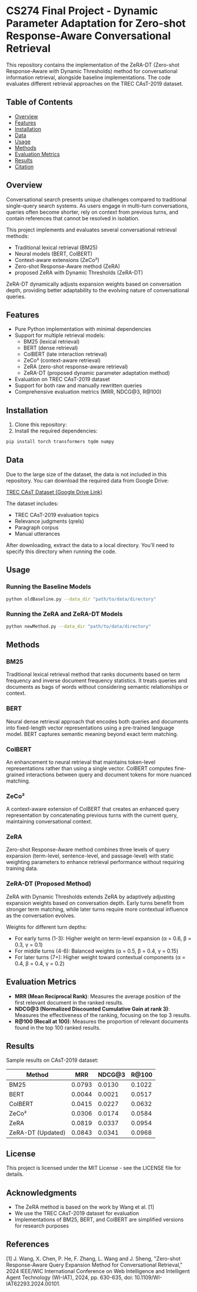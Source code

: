 # CS274 Final Project - Dynamic Parameter Adaptation for Zero-shot Response-Aware Conversational Retrieval

This repository contains the implementation of the ZeRA-DT (Zero-shot Response-Aware with Dynamic Thresholds) method for conversational information retrieval, alongside baseline implementations. The code evaluates different retrieval approaches on the TREC CAsT-2019 dataset.

## Table of Contents
- [Overview](#overview)
- [Features](#features)
- [Installation](#installation)
- [Data](#data)
- [Usage](#usage)
- [Methods](#methods)
- [Evaluation Metrics](#evaluation-metrics)
- [Results](#results)
- [Citation](#citation)

## Overview

Conversational search presents unique challenges compared to traditional single-query search systems. As users engage in multi-turn conversations, queries often become shorter, rely on context from previous turns, and contain references that cannot be resolved in isolation.

This project implements and evaluates several conversational retrieval methods:
- Traditional lexical retrieval (BM25)
- Neural models (BERT, ColBERT)
- Context-aware extensions (ZeCo²)
- Zero-shot Response-Aware method (ZeRA)
- proposed ZeRA with Dynamic Thresholds (ZeRA-DT)

ZeRA-DT dynamically adjusts expansion weights based on conversation depth, providing better adaptability to the evolving nature of conversational queries.

## Features

- Pure Python implementation with minimal dependencies
- Support for multiple retrieval models:
  - BM25 (lexical retrieval)
  - BERT (dense retrieval)
  - ColBERT (late interaction retrieval)
  - ZeCo² (context-aware retrieval)
  - ZeRA (zero-shot response-aware retrieval)
  - ZeRA-DT (proposed dynamic parameter adaptation method)
- Evaluation on TREC CAsT-2019 dataset
- Support for both raw and manually rewritten queries
- Comprehensive evaluation metrics (MRR, NDCG@3, R@100)

## Installation

1. Clone this repository:
2. Install the required dependencies:
```bash
pip install torch transformers tqdm numpy
```

## Data

Due to the large size of the dataset, the data is not included in this repository. You can download the required data from Google Drive:

[TREC CAsT Dataset (Google Drive Link)](https://drive.google.com/drive/folders/1U0HXobqbgsqPaDkhzQOCkvIltY39z7g6?usp=sharing)

The dataset includes:
- TREC CAsT-2019 evaluation topics
- Relevance judgments (qrels)
- Paragraph corpus
- Manual utterances

After downloading, extract the data to a local directory. You'll need to specify this directory when running the code.

## Usage

### Running the Baseline Models

```bash
python oldBaseline.py --data_dir "path/to/data/directory"
```

### Running the ZeRA and ZeRA-DT Models

```bash
python newMethod.py --data_dir "path/to/data/directory" 
```

## Methods

### BM25
Traditional lexical retrieval method that ranks documents based on term frequency and inverse document frequency statistics. It treats queries and documents as bags of words without considering semantic relationships or context.

### BERT
Neural dense retrieval approach that encodes both queries and documents into fixed-length vector representations using a pre-trained language model. BERT captures semantic meaning beyond exact term matching.

### ColBERT
An enhancement to neural retrieval that maintains token-level representations rather than using a single vector. ColBERT computes fine-grained interactions between query and document tokens for more nuanced matching.

### ZeCo²
A context-aware extension of ColBERT that creates an enhanced query representation by concatenating previous turns with the current query, maintaining conversational context.

### ZeRA
Zero-shot Response-Aware method combines three levels of query expansion (term-level, sentence-level, and passage-level) with static weighting parameters to enhance retrieval performance without requiring training data.

### ZeRA-DT (Proposed Method)
ZeRA with Dynamic Thresholds extends ZeRA by adaptively adjusting expansion weights based on conversation depth. Early turns benefit from stronger term matching, while later turns require more contextual influence as the conversation evolves.

Weights for different turn depths:
- For early turns (1-3): Higher weight on term-level expansion (α = 0.6, β = 0.3, γ = 0.1)
- For middle turns (4-6): Balanced weights (α = 0.5, β = 0.4, γ = 0.15)
- For later turns (7+): Higher weight toward contextual components (α = 0.4, β = 0.4, γ = 0.2)

## Evaluation Metrics

- **MRR (Mean Reciprocal Rank)**: Measures the average position of the first relevant document in the ranked results.
- **NDCG@3 (Normalized Discounted Cumulative Gain at rank 3)**: Measures the effectiveness of the ranking, focusing on the top 3 results.
- **R@100 (Recall at 100)**: Measures the proportion of relevant documents found in the top 100 ranked results.

## Results

Sample results on CAsT-2019 dataset:

| Method          | MRR    | NDCG@3 | R@100  |
|-----------------|--------|--------|--------|
| BM25            | 0.0793 | 0.0130 | 0.1022 |
| BERT            | 0.0044 | 0.0021 | 0.0517 |
| ColBERT         | 0.0415 | 0.0227 | 0.0632 |
| ZeCo²           | 0.0306 | 0.0174 | 0.0584 |
| ZeRA            | 0.0819 | 0.0337 | 0.0954 |
| ZeRA-DT (Updated)| 0.0843 | 0.0341 | 0.0968 |

## License

This project is licensed under the MIT License - see the LICENSE file for details.

## Acknowledgments

- The ZeRA method is based on the work by Wang et al. [1]
- We use the TREC CAsT-2019 dataset for evaluation
- Implementations of BM25, BERT, and ColBERT are simplified versions for research purposes

## References

[1] J. Wang, X. Chen, P. He, F. Zhang, L. Wang and J. Sheng, "Zero-shot Response-Aware Query Expansion Method for Conversational Retrieval," 2024 IEEE/WIC International Conference on Web Intelligence and Intelligent Agent Technology (WI-IAT), 2024, pp. 630-635, doi: 10.1109/WI-IAT62293.2024.00101.
